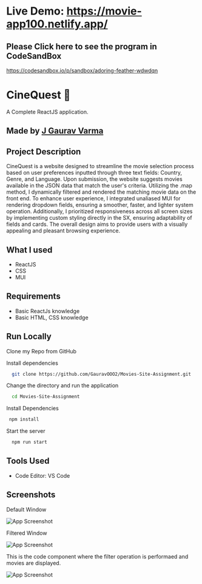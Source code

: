 # Live Demo: https://movie-app100.netlify.app/

## Please Click here to see the program in CodeSandBox
https://codesandbox.io/p/sandbox/adoring-feather-wdwdqn

# CineQuest 🎥

A Complete ReactJS application.

## Made by [J Gaurav Varma](https://www.linkedin.com/in/gaurav-varm-oo21/)

## Project Description

CineQuest is a website designed to streamline the movie selection process based on user preferences inputted through three text fields: Country, Genre, and Language. Upon submission, the website suggests movies available in the JSON data that match the user's criteria. Utilizing the .map method, I dynamically filtered and rendered the matching movie data on the front end. To enhance user experience, I integrated unaliased MUI for rendering dropdown fields, ensuring a smoother, faster, and lighter system operation. Additionally, I prioritized responsiveness across all screen sizes by implementing custom styling directly in the SX, ensuring adaptability of fields and cards. The overall design aims to provide users with a visually appealing and pleasant browsing experience.


## What I used

- ReactJS
- CSS
- MUI

## Requirements

- Basic ReactJs knowledge
- Basic HTML, CSS knowledge
## Run Locally

Clone my Repo from GitHub

Install dependencies

```bash
  git clone https://github.com/GauravOOO2/Movies-Site-Assignment.git
```
Change the directory and run the application 

```bash
  cd Movies-Site-Assignment
```

Install Dependencies 

```bash
 npm install
```

Start the server

```bash
  npm run start
```


## Tools Used

- Code Editor: VS Code


## Screenshots

Default Window

![App Screenshot](https://gauravooo2.github.io/Gaurav_portfolio/assets/img/Movie%20Site.png)

Filtered Window

![App Screenshot](https://gauravooo2.github.io/Gaurav_portfolio/assets/img/Movie%20site%202.png)

This is the code component where the filter operation is performaed and movies are displayed.

![App Screenshot](https://gauravooo2.github.io/Gaurav_portfolio/assets/img/Movie%20site%20filter%20Code.png)

